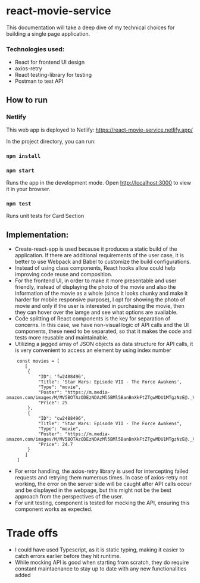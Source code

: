 # react-movie-service
This documentation will take a deep dive of my technical choices for building a single page application.
### Technologies used:
- React for frontend UI design
- axios-retry 
- React testing-library for testing
- Postman to test API
## How to run
### Netlify
This web app is deployed to Netlify: https://react-movie-service.netlify.app/

In the project directory, you can run:

### `npm install`
### `npm start`

Runs the app in the development mode.
Open [http://localhost:3000](http://localhost:3000) to view it in your browser.
### `npm test`
Runs unit tests for Card Section
## Implementation:
- Create-react-app is used because it produces a static build of the application. If there are additional requirements of the user case, it is better to use Webpack and Babel to customize the build configurations.
- Instead of using class components, React hooks allow could help improving code reuse and composition.
- For the frontend UI, in order to make it more presentable and user friendly, instead of displaying the photo of the movie and also the information of the movie as a whole (since it looks chunky and make it harder for mobile responsive purpose), I opt for showing the photo of movie and only if the user is interested in purchasing the movie, then they can hover over the iamge and see what options are available.
- Code splitting of React components is the key for separation of concerns. In this case, we have non-visual logic of API calls and the UI components, these need to be separated, so that it makes the code and tests more reusable and maintainable.
- Utilizing a jagged array of JSON objects as data structure for API calls, it is very convenient to access an element by using index number

```
    const movies = [
       [
        {
            "ID": 'fw2488496',
            "Title": 'Star Wars: Episode VII - The Force Awakens',
            "Type": "movie",
            "Poster": "https://m.media-amazon.com/images/M/MV5BOTAzODEzNDAzMl5BMl5BanBnXkFtZTgwMDU1MTgzNzE@._V1_SX300.jpg",
            "Price": 25
        },
        {
            "ID": "cw2488496",
            "Title": "Star Wars: Episode VII - The Force Awakens",
            "Type": "movie",
            "Poster": "https://m.media-amazon.com/images/M/MV5BOTAzODEzNDAzMl5BMl5BanBnXkFtZTgwMDU1MTgzNzE@._V1_SX300.jpg",
            "Price": 24.7
        }
       ]
    ]
```    

- For error handling, the axios-retry library is used for intercepting failed requests and retrying them numerous times. In case of axios-retry not working, the error on the server side will be caught after API calls occur and be displayed in the webpage, but this might not be the best approach from the perspectives of the user.
- For unit testing, <CardSection /> component is tested for mocking the API, ensuring this component works as expected.

# Trade offs
- I could have used Typescript, as it is static typing, making it easier to catch errors earlier before they hit runtime. 
- While mocking API is good when starting from scratch, they do require constant maintaenance to stay up to date with any new functionalities added
